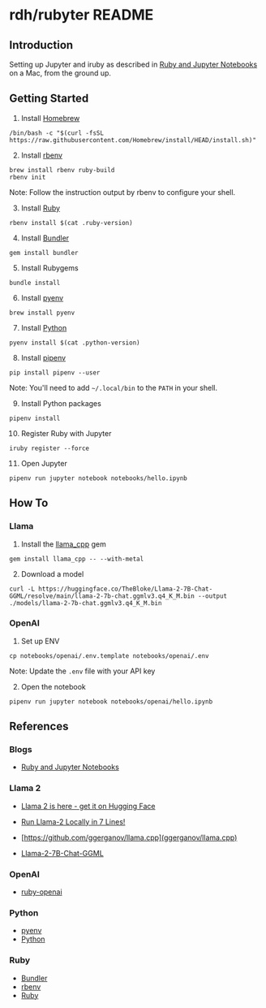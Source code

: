 # rdh/rubyter README

## Introduction
Setting up Jupyter and iruby as described in [Ruby and Jupyter Notebooks](https://nithinbekal.com/posts/ruby-jupyter-notebooks/) on a Mac, from the ground up.

## Getting Started

1.  Install [Homebrew](https://brew.sh)
```
/bin/bash -c "$(curl -fsSL https://raw.githubusercontent.com/Homebrew/install/HEAD/install.sh)"
```

2.  Install [rbenv](https://github.com/rbenv/rbenv)
```
brew install rbenv ruby-build
rbenv init
```
Note: Follow the instruction output by rbenv to configure your shell.

3.  Install [Ruby](https://www.ruby-lang.org/en/)
```
rbenv install $(cat .ruby-version)
```  

4.  Install [Bundler](https://bundler.io)
```
gem install bundler
```

5.  Install Rubygems
```
bundle install
```

6.  Install [pyenv](https://github.com/pyenv/pyenv)
```
brew install pyenv
```

7.  Install [Python](https://www.python.org)
```
pyenv install $(cat .python-version)
```

8.  Install [pipenv](https://pipenv.pypa.io)
```
pip install pipenv --user
```
Note: You'll need to add `~/.local/bin` to the `PATH` in your shell.

9.  Install Python packages
```
pipenv install
```

10.  Register Ruby with Jupyter
```
iruby register --force
```

11.  Open Jupyter
```
pipenv run jupyter notebook notebooks/hello.ipynb
```


## How To

### Llama
1.  Install the [llama_cpp](https://github.com/yoshoku/llama_cpp.rb) gem
```
gem install llama_cpp -- --with-metal
```

2.  Download a model
```
curl -L https://huggingface.co/TheBloke/Llama-2-7B-Chat-GGML/resolve/main/llama-2-7b-chat.ggmlv3.q4_K_M.bin --output ./models/llama-2-7b-chat.ggmlv3.q4_K_M.bin
```

### OpenAI

1.  Set up ENV
```
cp notebooks/openai/.env.template notebooks/openai/.env
```
Note: Update the `.env` file with your API key

2.  Open the notebook
```
pipenv run jupyter notebook notebooks/openai/hello.ipynb
```

## References

### Blogs
* [Ruby and Jupyter Notebooks](https://nithinbekal.com/posts/ruby-jupyter-notebooks/)

### Llama 2
* [Llama 2 is here - get it on Hugging Face](https://huggingface.co/blog/llama2)
* [Run Llama-2 Locally in 7 Lines!](https://lastmileai.dev/workbooks/clkbifegg001jpheon6d2s4m8)

* [https://github.com/ggerganov/llama.cpp](ggerganov/llama.cpp)
* [Llama-2-7B-Chat-GGML](https://huggingface.co/TheBloke/Llama-2-7B-Chat-GGML)

### OpenAI
* [ruby-openai](https://github.com/alexrudall/ruby-openai)

### Python
* [pyenv](https://github.com/pyenv/pyenv)
* [Python](https://www.python.org)

### Ruby
* [Bundler](https://bundler.io)
* [rbenv](https://github.com/rbenv/rbenv)
* [Ruby](https://www.ruby-lang.org/en/)